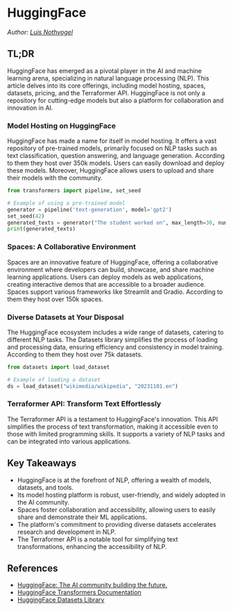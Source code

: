 # HuggingFace

_Author: [Luis Nothvogel](mailto:luis.nothvogel@htwg-konstanz.de)_  
  
## TL;DR  
  
HuggingFace has emerged as a pivotal player in the AI and machine learning arena, specializing in natural language processing (NLP). This article delves into its core offerings, including model hosting, spaces, datasets, pricing, and the Terraformer API. HuggingFace is not only a repository for cutting-edge models but also a platform for collaboration and innovation in AI.  

### Model Hosting on HuggingFace

HuggingFace has made a name for itself in model hosting. It offers a vast repository of pre-trained models, primarily focused on NLP tasks such as text classification, question answering, and language generation. According to them they host over 350k models. Users can easily download and deploy these models. Moreover, HuggingFace allows users to upload and share their models with the community.

```python
from transformers import pipeline, set_seed

# Example of using a pre-trained model
generator = pipeline('text-generation', model='gpt2')  
set_seed(42)  
generated_texts = generator("The student worked on", max_length=30, num_return_sequences=2)  
print(generated_texts)
```

### Spaces: A Collaborative Environment

Spaces are an innovative feature of HuggingFace, offering a collaborative environment where developers can build, showcase, and share machine learning applications. Users can deploy models as web applications, creating interactive demos that are accessible to a broader audience. Spaces support various frameworks like Streamlit and Gradio. According to them they host over 150k spaces.

### Diverse Datasets at Your Disposal

The HuggingFace ecosystem includes a wide range of datasets, catering to different NLP tasks. The Datasets library simplifies the process of loading and processing data, ensuring efficiency and consistency in model training. According to them they host over 75k datasets.

```python
from datasets import load_dataset

# Example of loading a dataset
ds = load_dataset("wikimedia/wikipedia", "20231101.en")
```

### Terraformer API: Transform Text Effortlessly

The Terraformer API is a testament to HuggingFace's innovation. This API simplifies the process of text transformation, making it accessible even to those with limited programming skills. It supports a variety of NLP tasks and can be integrated into various applications.

## Key Takeaways

- HuggingFace is at the forefront of NLP, offering a wealth of models, datasets, and tools.
- Its model hosting platform is robust, user-friendly, and widely adopted in the AI community.
- Spaces foster collaboration and accessibility, allowing users to easily share and demonstrate their ML applications.
- The platform's commitment to providing diverse datasets accelerates research and development in NLP.
- The Terraformer API is a notable tool for simplifying text transformations, enhancing the accessibility of NLP.

## References

- [HuggingFace: The AI community building the future.](https://huggingface.co/)
- [HuggingFace Transformers Documentation](https://huggingface.co/docs/transformers/index)
- [HuggingFace Datasets Library](https://huggingface.co/docs/datasets/index)
